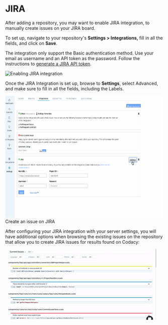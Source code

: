 # JIRA

After adding a repository, you may want to enable JIRA integration, to manually create issues on your JIRA board. 

To set up, navigate to your repository's **Settings > Integrations,** fill in all the fields, and click on **Save**.

The integration only support the Basic authentication method. Use your email as username and an API token as the password. Follow the instructions to [generate a JIRA API
token](https://confluence.atlassian.com/x/Vo71Nw).

![Enabling JIRA integration](../../images/Sep-04-2019_10-40-19.gif)

Once the JIRA Integration is set up, browse to **Settings**, select Advanced, and make sure to fill in all the fields, including the Labels.  

<img src="/images/test3.gif" width="669" height="387" />
Create an issue on JIRA

After configuring your JIRA integration with your server settings, you will have additional options when browsing the existing issues on the repository that allow you to create JIRA issues for results found on Codacy:

![JIRA integration](../../images/Jira_issue.gif)
